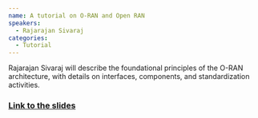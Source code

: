 ```yaml
---
name: A tutorial on O-RAN and Open RAN
speakers:
  - Rajarajan Sivaraj
categories:
  - Tutorial
---
```


Rajarajan Sivaraj will describe the foundational principles of the O-RAN architecture, with details on interfaces, components, and standardization activities.

### [Link to the slides](/open-5g-forum/assets/pdf/o-ran-tutorial-raj.pdf)
